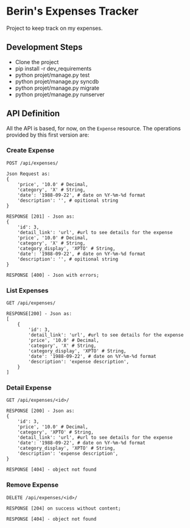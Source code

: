 # Berin's Expenses Tracker

Project to keep track on my expenses.

## Development Steps

 - Clone the project
 - pip install -r dev_requirements
 - python projet/manage.py test
 - python projet/manage.py syncdb
 - python projet/manage.py migrate
 - python projet/manage.py runserver

## API Definition

All the API is based, for now, on the `Expense` resource. The operations provided by this first version are:

### Create Expense
```
POST /api/expenses/

Json Request as:
{
    'price', '10.0' # Decimal,
    'category', 'X' # String,
    'date': '1988-09-22', # date on %Y-%m-%d format
    'description': '', # opitional string
}

RESPONSE [201] - Json as:
{
    'id': 3,
    'detail_link': 'url', #url to see details for the expense
    'price', '10.0' # Decimal,
    'category', 'X' # String,
    'category_display', 'XPTO' # String,
    'date': '1988-09-22', # date on %Y-%m-%d format
    'description': '', # opitional string
}

RESPONSE [400] - Json with errors;
```

### List Expenses
```
GET /api/expenses/

RESPONSE[200] - Json as:
[
    {
        'id': 3,
        'detail_link': 'url', #url to see details for the expense
        'price', '10.0' # Decimal,
        'category', 'X' # String,
        'category_display', 'XPTO' # String,
        'date': '1988-09-22', # date on %Y-%m-%d format
        'description': 'expense description',
    }
]
```

### Detail Expense
```
GET /api/expenses/<id>/

RESPONSE [200] - Json as:
{
    'id': 3,
    'price', '10.0' # Decimal,
    'category', 'XPTO' # String,
    'detail_link': 'url', #url to see details for the expense
    'date': '1988-09-22', # date on %Y-%m-%d format
    'category_display', 'XPTO' # String,
    'description': 'expense description',
}

RESPONSE [404] - object not found
```

### Remove Expense
```
DELETE /api/expenses/<id>/

RESPONSE [204] on success without content;

RESPONSE [404] - object not found
```


